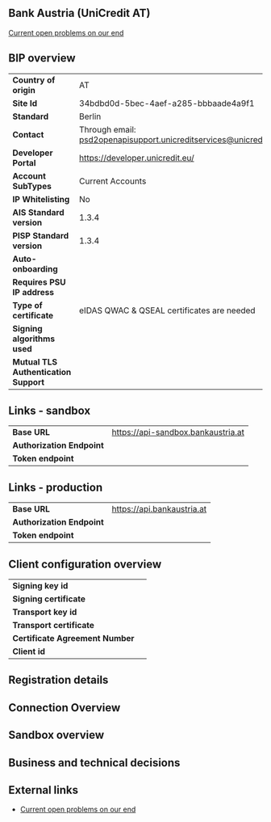 ## Bank Austria (UniCredit AT)
[Current open problems on our end][1]

## BIP overview 

|   |   |
|---|---|
| **Country of origin** | AT | 
| **Site Id**  | 34bdbd0d-5bec-4aef-a285-bbbaade4a9f1 |
| **Standard**   | Berlin |
| **Contact**  | Through email: psd2openapisupport.unicreditservices@unicredit.eu  |
| **Developer Portal** | https://developer.unicredit.eu/ | 
| **Account SubTypes**| Current Accounts |
| **IP Whitelisting**| No |
| **AIS Standard version**  | 1.3.4 |
| **PISP Standard version**  | 1.3.4 |
| **Auto-onboarding**| |
| **Requires PSU IP address** ||
| **Type of certificate** |eIDAS QWAC & QSEAL certificates are needed|
| **Signing algorithms used**|  |
| **Mutual TLS Authentication Support**|  |

## Links - sandbox



|   |   |
|---|---|
| **Base URL** | https://api-sandbox.bankaustria.at | 
| **Authorization Endpoint**|  |
| **Token endpoint** |  |

## Links - production 



|   |   |
|---|---|
| **Base URL** | https://api.bankaustria.at | 
| **Authorization Endpoint**|  |
| **Token endpoint** |  |

## Client configuration overview



|   |   |
|---|---|
| **Signing key id** || 
| **Signing certificate** | | 
| **Transport key id**  |   |
| **Transport certificate** | |
| **Certificate Agreement Number**   |  |
| **Client id** | | 

## Registration details

## Connection Overview

## Sandbox overview
  
## Business and technical decisions
  
## External links
* [Current open problems on our end][1]

[1]: https://yolt.atlassian.net/issues/?jql=project%20%3D%20%22C4PO%22%20AND%20component%20%3D%20%22%5C%5C%5C%5CBANK%AUSTRIA%22